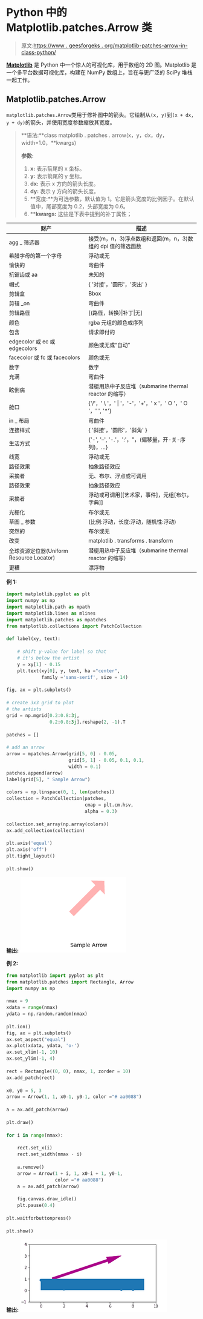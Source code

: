 # Python 中的 Matplotlib.patches.Arrow 类

> 原文:[https://www . geesforgeks . org/matplotlib-patches-arrow-in-class-python/](https://www.geeksforgeeks.org/matplotlib-patches-arrow-class-in-python/)

**[Matplotlib](https://www.geeksforgeeks.org/python-matplotlib-an-overview/)** 是 Python 中一个惊人的可视化库，用于数组的 2D 图。Matplotlib 是一个多平台数据可视化库，构建在 NumPy 数组上，旨在与更广泛的 SciPy 堆栈一起工作。

## Matplotlib.patches.Arrow

`matplotlib.patches.Arrow`类用于修补图中的箭头。它绘制从`(x, y)`到`(x + dx, y + dy)`的箭头，并使用宽度参数缩放其宽度。

> **语法:**class matplotlib . patches . arrow(x，y，dx，dy，width=1.0，**kwargs)
> 
> **参数:**
> 
> 1.  **x:** 表示箭尾的 x 坐标。
> 2.  **y:** 表示箭尾的 y 坐标。
> 3.  **dx:** 表示 x 方向的箭头长度。
> 4.  **dy:** 表示 y 方向的箭头长度。
> 5.  **宽度:**为可选参数，默认值为 1。它是箭头宽度的比例因子。在默认值中，尾部宽度为 0.2，头部宽度为 0.6。
> 6.  ****kwargs:** 这些是下表中提到的补丁属性；

| 财产 | 描述 |
| --- | --- |
| agg _ 筛选器 | 接受(m，n，3)浮点数组和返回(m，n，3)数组的 dpi 值的筛选函数 |
| 希腊字母的第一个字母 | 浮动或无 |
| 愉快的 | 弯曲件 |
| 抗锯齿或 aa | 未知的 |
| 帽式 | { '对接'，'圆形'，'突出' } |
| 剪辑盒 | Bbox |
| 剪辑 _on | 弯曲件 |
| 剪辑路径 | [(路径，转换)&#124;补丁&#124;无] |
| 颜色 | rgba 元组的颜色或序列 |
| 包含 | 请求即付的 |
| edgecolor 或 ec 或 edgecolors | 颜色或无或“自动” |
| facecolor 或 fc 或 facecolors | 颜色或无 |
| 数字 | 数字 |
| 充满 | 弯曲件 |
| 眩倒病 | 潜艇用热中子反应堆（submarine thermal reactor 的缩写） |
| 舱口 | {'/'，' \ '，' &#124; '，'-'，'+'，' x '，' O '，' O '，' ', '*'} |
| in _ 布局 | 弯曲件 |
| 连接样式 | { '斜接'，'圆形'，'斜角' } |
| 生活方式 | {'-', '–', '-.'，':'，"，(偏移量，开-关-序列)，…} |
| 线宽 | 浮动或无 |
| 路径效果 | 抽象路径效应 |
| 采摘者 | 无、布尔、浮点或可调用 |
| 路径效果 | 抽象路径效应 |
| 采摘者 | 浮动或可调用[[艺术家，事件]，元组[布尔，字典]] |
| 光栅化 | 布尔或无 |
| 草图 _ 参数 | (比例:浮动，长度:浮动，随机性:浮动) |
| 突然的 | 布尔或无 |
| 改变 | matplotlib . transforms . transform |
| 全球资源定位器(Uniform Resource Locator) | 潜艇用热中子反应堆（submarine thermal reactor 的缩写） | 看得见的 | 弯曲件 |
| 更糟 | 漂浮物 |

**例 1:**

```py
import matplotlib.pyplot as plt
import numpy as np
import matplotlib.path as mpath
import matplotlib.lines as mlines
import matplotlib.patches as mpatches
from matplotlib.collections import PatchCollection

def label(xy, text):

    # shift y-value for label so that 
    # it's below the artist
    y = xy[1] - 0.15
    plt.text(xy[0], y, text, ha ="center",
             family ='sans-serif', size = 14)

fig, ax = plt.subplots()

# create 3x3 grid to plot 
# the artists
grid = np.mgrid[0.2:0.8:3j, 
                0.2:0.8:3j].reshape(2, -1).T

patches = []

# add an arrow
arrow = mpatches.Arrow(grid[5, 0] - 0.05, 
                       grid[5, 1] - 0.05, 0.1, 0.1,
                       width = 0.1)
patches.append(arrow)
label(grid[5], " Sample Arrow")

colors = np.linspace(0, 1, len(patches))
collection = PatchCollection(patches,
                             cmap = plt.cm.hsv, 
                             alpha = 0.3)

collection.set_array(np.array(colors))
ax.add_collection(collection)

plt.axis('equal')
plt.axis('off')
plt.tight_layout()

plt.show()
```

**输出:**
![](img/c9aa1a461fb0426cf38fc3df8b185656.png)

**例 2:**

```py
from matplotlib import pyplot as plt
from matplotlib.patches import Rectangle, Arrow
import numpy as np

nmax = 9
xdata = range(nmax)
ydata = np.random.random(nmax)

plt.ion()
fig, ax = plt.subplots()
ax.set_aspect("equal")
ax.plot(xdata, ydata, 'o-')
ax.set_xlim(-1, 10)
ax.set_ylim(-1, 4)

rect = Rectangle((0, 0), nmax, 1, zorder = 10)
ax.add_patch(rect)

x0, y0 = 5, 3
arrow = Arrow(1, 1, x0-1, y0-1, color ="# aa0088")

a = ax.add_patch(arrow)

plt.draw()

for i in range(nmax):

    rect.set_x(i)
    rect.set_width(nmax - i)

    a.remove()
    arrow = Arrow(1 + i, 1, x0-i + 1, y0-1, 
                  color ="# aa0088")
    a = ax.add_patch(arrow)

    fig.canvas.draw_idle()
    plt.pause(0.4)

plt.waitforbuttonpress() 

plt.show()
```

**输出:**
![](img/45f9545cf713ce8fd6ddf2857bc87567.png)